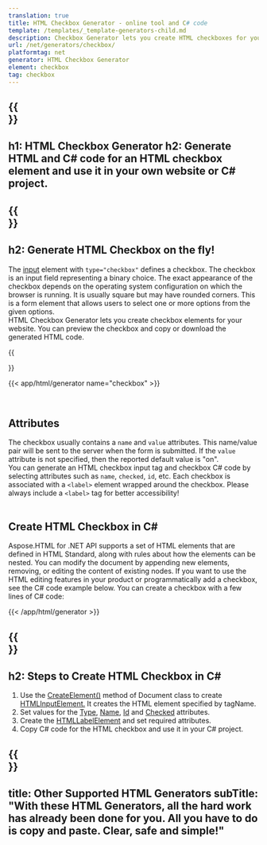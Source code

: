 ```yaml
---
translation: true
title: HTML Checkbox Generator - online tool and C# code
template: /templates/_template-generators-child.md
description: Checkbox Generator lets you create HTML checkboxes for your website. You can preview the checkbox and copy generated HTML and C# code.
url: /net/generators/checkbox/
platformtag: net
generator: HTML Checkbox Generator
element: checkbox
tag: checkbox
---
```


{{<section banner>}}
---
h1: HTML Checkbox Generator
h2: Generate HTML and C# code for an HTML checkbox element and use it in your own website or C# project.
---

{{<section overview>}}
---
h2: Generate HTML Checkbox on the fly!
---

The [input](https://html.spec.whatwg.org/multipage/input.html#the-input-element) element with `type="checkbox"` defines a checkbox. The checkbox is an input field representing a binary choice. The exact appearance of the checkbox depends on the operating system configuration on which the browser is running. It is usually square but may have rounded corners. This is a form element that allows users to select one or more options from the given options.<br> HTML Checkbox Generator lets you create checkbox elements for your website. You can preview the checkbox and copy or download the generated HTML code.

{{<section plugin>}}

{{< app/html/generator name="checkbox" >}}

<br>
<h2> Attributes </h2>

The checkbox usually contains a `name` and `value` attributes. This name/value pair will be sent to the server when the form is submitted. If the `value` attribute is not specified, then the reported default value is "on".<br>
You can generate an HTML checkbox input tag and checkbox C# code by selecting attributes such as `name`, `checked`, `id`, etc. Each checkbox is associated with a `<label>` element wrapped around the checkbox. Please always include a `<label>` tag for better accessibility!<br><br>

<h2> Create HTML Checkbox in C#</h2>

Aspose.HTML for .NET API supports a set of HTML elements that are defined in HTML Standard, along with rules about how the elements can be nested. You can modify the document by appending new elements, removing, or editing the content of existing nodes. If you want to use the HTML editing features in your product or programmatically add a checkbox, see the C# code example below. You can create a checkbox with a few lines of C# code:

{{< /app/html/generator >}}

{{<section steps>}}
---
h2: Steps to Create HTML Checkbox in C#
---

1. Use the [CreateElement()](https://reference.aspose.com/html/net/aspose.html.dom/document/createelement/) method of Document class to create [HTMLInputElement.](https://reference.aspose.com/html/net/aspose.html/htmlinputelement/) It creates the HTML element specified by tagName.
1. Set values for the [Type](https://reference.aspose.com/html/net/aspose.html/htmlinputelement/type/), [Name](https://reference.aspose.com/html/net/aspose.html/htmlinputelement/name/), [Id](https://reference.aspose.com/html/net/aspose.html/htmlelement/id/) and [Checked](https://reference.aspose.com/html/net/aspose.html/htmlinputelement/checked/) attributes.
1. Create the [HTMLLabelElement](https://reference.aspose.com/html/net/aspose.html/htmllabelelement/) and set required attributes.
1. Copy C# code for the HTML checkbox and use it in your C# project.

{{<section other-generators>}}
---
title: Other Supported HTML Generators
subTitle: "With these HTML Generators, all the hard work has already been done for you. All you have to do is copy and paste. Clear, safe and simple!"
---